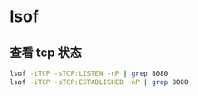 # lsof

## 查看 tcp 状态

```bash
lsof -iTCP -sTCP:LISTEN -nP | grep 8080
lsof -iTCP -sTCP:ESTABLISHED -nP | grep 8080
```
